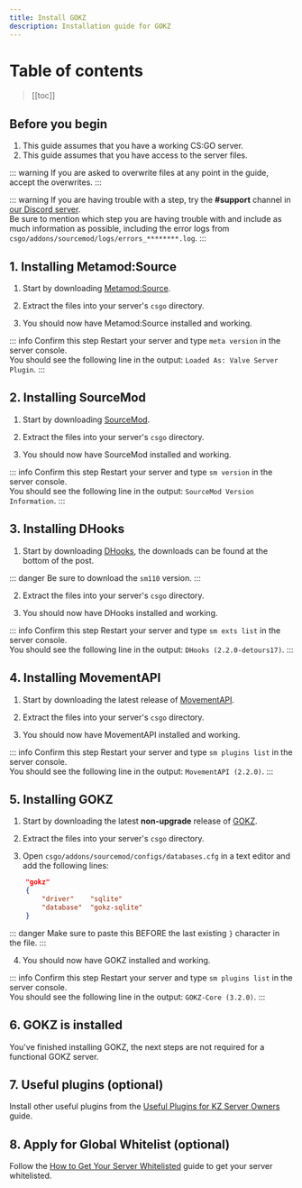 ```yaml
---
title: Install GOKZ
description: Installation guide for GOKZ
---
```


# Table of contents

>[[toc]]

## Before you begin

1. This guide assumes that you have a working CS:GO server.
2. This guide assumes that you have access to the server files.

::: warning
If you are asked to overwrite files at any point in the guide, accept the overwrites.
:::

::: warning
If you are having trouble with a step, try the **#support** channel in [our Discord server](https://discord.gg/csgokz).
<br>Be sure to mention which step you are having trouble with and include as much information as possible, including the error logs from `csgo/addons/sourcemod/logs/errors_********.log`.
:::

## 1. Installing Metamod:Source

1. Start by downloading [Metamod:Source](https://www.sourcemm.net/downloads.php?branch=stable).

2. Extract the files into your server's `csgo` directory.

3. You should now have Metamod:Source installed and working.

::: info Confirm this step
Restart your server and type `meta version` in the server console.
<br>You should see the following line in the output: `Loaded As: Valve Server Plugin`.
:::

## 2. Installing SourceMod

1. Start by downloading [SourceMod](https://sourcemod.net/downloads.php?branch=stable).

2. Extract the files into your server's `csgo` directory.

3. You should now have SourceMod installed and working.

::: info Confirm this step
Restart your server and type `sm version` in the server console.
<br>You should see the following line in the output: `SourceMod Version Information`.
:::

## 3. Installing DHooks

1. Start by downloading [DHooks](https://forums.alliedmods.net/showpost.php?p=2588686&postcount=589),
the downloads can be found at the bottom of the post.

::: danger
Be sure to download the `sm110` version.
:::

2. Extract the files into your server's `csgo` directory.

3. You should now have DHooks installed and working.

::: info Confirm this step
Restart your server and type `sm exts list` in the server console.
<br>You should see the following line in the output: `DHooks (2.2.0-detours17)`.
:::

## 4. Installing MovementAPI

1. Start by downloading the latest release of [MovementAPI](https://github.com/danzayau/MovementAPI/releases).

2. Extract the files into your server's `csgo` directory.

3. You should now have MovementAPI installed and working.

::: info Confirm this step
Restart your server and type `sm plugins list` in the server console.
<br>You should see the following line in the output: `MovementAPI (2.2.0)`.
:::

## 5. Installing GOKZ

1. Start by downloading the latest **non-upgrade** release of [GOKZ](https://github.com/KZGlobalTeam/gokz/releases).

2. Extract the files into your server's `csgo` directory.

3. Open `csgo/addons/sourcemod/configs/databases.cfg` in a text editor and add
the following lines:

```json
    "gokz"
    {
        "driver"    "sqlite"
        "database"  "gokz-sqlite"
    }
```

::: danger
Make sure to paste this BEFORE the last existing `}` character in the file.
:::

4. You should now have GOKZ installed and working.

::: info Confirm this step
Restart your server and type `sm plugins list` in the server console.
<br>You should see the following line in the output: `GOKZ-Core (3.2.0)`.
:::

## 6. GOKZ is installed

You've finished installing GOKZ, the next steps are not required for a functional GOKZ server.

## 7. Useful plugins (optional)

Install other useful plugins from the [Useful Plugins for KZ Server Owners](https://forum.gokz.org/p/15-guide-plugins) guide.

## 8. Apply for Global Whitelist (optional)

Follow the [How to Get Your Server Whitelisted](https://forum.gokz.org/p/guide-whitelist) guide to get your server whitelisted.

